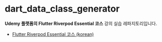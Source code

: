 # dart_data_class_generator

**Udemy 플랫폼의 Flutter Riverpod Essential 코스** 강의 실습 레파지토리입니다.

* [Flutter Riverpod Essential 코스 (korean)](https://www.udemy.com/course/flutter-riverpod-essential-korean/)
